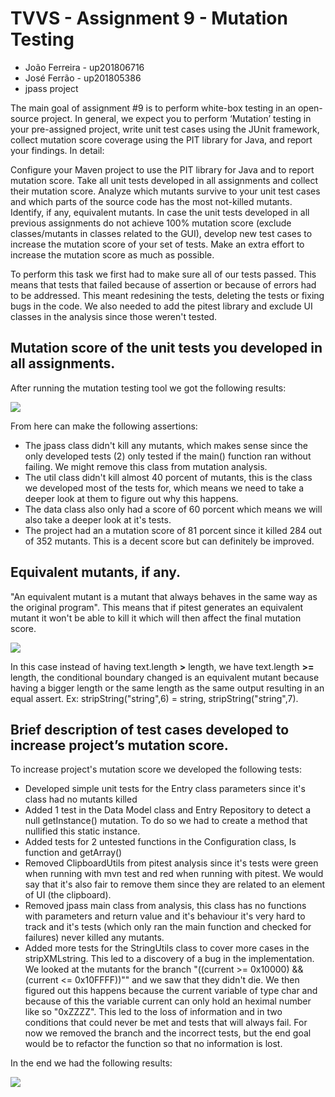 # TVVS - Assignment 9 - Mutation Testing

- João Ferreira - up201806716
- José Ferrão - up201805386
- jpass project

The main goal of assignment #9 is to perform white-box testing in an open-source project. In general, we expect you to perform ‘Mutation’ testing in your pre-assigned project, write unit test cases using the JUnit framework, collect mutation score coverage using the PIT library for Java, and report your findings. In detail:

Configure your Maven project to use the PIT library for Java and to report mutation score.
Take all unit tests developed in all assignments and collect their mutation score.
Analyze which mutants survive to your unit test cases and which parts of the source code has the most not-killed mutants.
Identify, if any, equivalent mutants.
In case the unit tests developed in all previous assignments do not achieve 100% mutation score (exclude classes/mutants in classes related to the GUI), develop new test cases to increase the mutation score of your set of tests. Make an extra effort to increase the mutation score as much as possible.

To perform this task we first had to make sure all of our tests passed. This means that tests that failed because of assertion or because of errors had to be addressed. This meant redesining the tests, deleting the tests or fixing bugs in the code. We also needed to add the pitest library and exclude UI classes in the analysis since those weren't tested.

## Mutation score of the unit tests you developed in all assignments.

After running the mutation testing tool we got the following results:

![](https://i.imgur.com/cCdbjHT.png)

From here can make the following assertions:

- The jpass class didn't kill any mutants, which makes sense since the only developed tests (2) only tested if the main() function ran without failing. We might remove this class from mutation analysis.
- The util class didn't kill almost 40 porcent of mutants, this is the class we developed most of the tests for, which means we need to take a deeper look at them to figure out why this happens.
- The data class also only had a score of 60 porcent which means we will also take a deeper look at it's tests.
- The project had an a mutation score of 81 porcent since it killed 284 out of 352 mutants. This is a decent score but can definitely be improved.

## Equivalent mutants, if any.

"An equivalent mutant is a mutant that always behaves in the same way as the original program". This means that if pitest generates an equivalent mutant it won't be able to kill it which will then affect the final mutation score. 

![](https://i.imgur.com/MDUYOog.png)

In this case instead of having text.length **>** length, we have text.length **>=** length, the conditional boundary changed is an equivalent mutant because having a bigger length or the same length as the same output resulting in an equal assert. Ex: stripString("string",6) = string, stripString("string",7).



## Brief description of test cases developed to increase project’s mutation score.

To increase project's mutation score we developed the following tests:

- Developed simple unit tests for the Entry class parameters since it's class had no mutants killed
-  Added 1 test in the Data Model class and Entry Repository to detect a null getInstance() mutation. To do so we had to create a method that nullified this static instance.
-  Added tests for 2 untested functions in the Configuration class, Is function and getArray()
-  Removed ClipboardUtils from pitest analysis since it's tests were green when running with mvn test and red when running with pitest. We would say that it's also fair to remove them since they are related to an element of UI (the clipboard).
-  Removed jpass main class from analysis, this class has no functions with parameters and return value and it's behaviour it's very hard to track and it's tests (which only ran  the main function and checked for failures) never killed any mutants.
-  Added more tests for the StringUtils class to cover more cases in the stripXMLstring. This led to a discovery of a bug in the implementation. We looked at the mutants for the branch "((current >= 0x10000) && (current <= 0x10FFFF))"" and we saw that they didn't die. We then figured out this happens because the current variable of type char and because of this the variable current can only hold an heximal number like so "0xZZZZ". This led to the loss of information and in two conditions that could never be met and tests that will always fail. For now we removed the branch and the incorrect tests, but the end goal would be to refactor the function so that no information is lost.

In the end we had the following results:

![](https://i.imgur.com/9m5YDEx.png)
